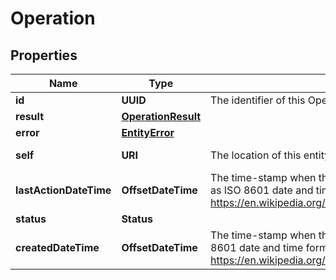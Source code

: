 

# Operation


## Properties

| Name | Type | Description | Notes |
|------------ | ------------- | ------------- | -------------|
|**id** | **UUID** | The identifier of this Operation. |  |
|**result** | [**OperationResult**](OperationResult.md) |  |  [optional] |
|**error** | [**EntityError**](EntityError.md) |  |  [optional] |
|**self** | **URI** | The location of this entity. |  [optional] [readonly] |
|**lastActionDateTime** | **OffsetDateTime** | The time-stamp when the current status was entered.  The time stamp is encoded as ISO 8601 date and time format  (\&quot;YYYY-MM-DDThh:mm:ssZ\&quot;, see https://en.wikipedia.org/wiki/ISO_8601#Combined_date_and_time_representations). |  [optional] [readonly] |
|**status** | **Status** |  |  [optional] |
|**createdDateTime** | **OffsetDateTime** | The time-stamp when the object was created.  The time stamp is encoded as ISO 8601 date and time format  (\&quot;YYYY-MM-DDThh:mm:ssZ\&quot;, see https://en.wikipedia.org/wiki/ISO_8601#Combined_date_and_time_representations). |  [optional] [readonly] |



